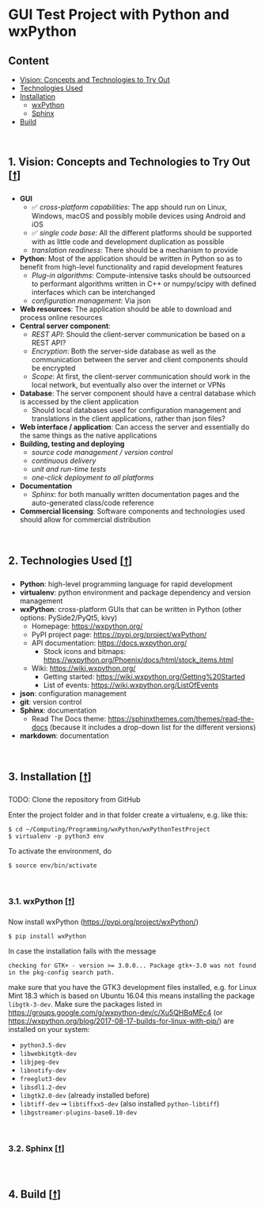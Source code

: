 # GUI Test Project with Python and wxPython

## Content

- [Vision: Concepts and Technologies to Try Out](#1-vision-concepts-and-technologies-to-try-out-[&#129045;])
- [Technologies Used](#2-technologies-used-[&#129045;])
- [Installation](#3-installation-[&#129045;])
  - [wxPython](#3.1-wxpython-[&#129045;])
  - [Sphinx](#3.2-sphinx-[&#129045;])
- [Build](#4-build-[&#129045;])


<br/>

## 1. Vision: Concepts and Technologies to Try Out [[&#129045;](#gui-test-project-with-python-and-wxpython)]

- **GUI**
  - &#9989; *cross-platform capabilities*: The app should run on Linux, Windows, macOS and possibly mobile devices using Android and iOS
  - &#9989; *single code base*: All the different platforms should be supported with as little code and development duplication as possible
  - *translation readiness*: There should be a mechanism to provide 
- **Python**: Most of the application should be written in Python so as to benefit from high-level functionality and rapid development features
  - *Plug-in algorithms*: Compute-intensive tasks should be outsourced to performant algorithms written in C++ or numpy/scipy with defined interfaces which can be interchanged
  - *configuration management*: Via json
- **Web resources**: The application should be able to download and process online resources
- **Central server component**:
  - *REST API*: Should the client-server communication be based on a REST API?
  - *Encryption*: Both the server-side database as well as the communication between the server and client components should be encrypted
  - *Scope*: At first, the client-server communication should work in the local network, but eventually also over the internet or VPNs
- **Database**: The server component should have a central database which is accessed by the client application
  - Should local databases used for configuration management and translations in the client applications, rather than json files?
- **Web interface / application**: Can access the server and essentially do the same things as the native applications
- **Building, testing and deploying**
  - *source code management / version control*
  - *continuous delivery*
  - *unit and run-time tests*
  - *one-click deployment to all platforms*
- **Documentation**
  - *Sphinx*: for both manually written documentation pages and the auto-generated class/code reference
- **Commercial licensing**: Software components and technologies used should allow for commercial distribution


<br/>

## 2. Technologies Used [[&#129045;](#gui-test-project-with-python-and-wxpython)]

- **Python**: high-level programming language for rapid development
- **virtualenv**: python environment and package dependency and version management
- **wxPython**: cross-platform GUIs that can be written in Python (other options: PySide2/PyQt5, kivy)
  - Homepage: https://wxpython.org/
  - PyPI project page: https://pypi.org/project/wxPython/
  - API documentation: https://docs.wxpython.org/
    - Stock icons and bitmaps: https://wxpython.org/Phoenix/docs/html/stock_items.html
  - Wiki: https://wiki.wxpython.org/
    - Getting started: https://wiki.wxpython.org/Getting%20Started
    - List of events: https://wiki.wxpython.org/ListOfEvents
- **json**: configuration management
- **git**: version control
- **Sphinx**: documentation
  - Read The Docs theme: https://sphinxthemes.com/themes/read-the-docs (because it includes a drop-down list for the different versions)
- **markdown**: documentation


<br/>

## 3. Installation [[&#129045;](#gui-test-project-with-python-and-wxpython)]

TODO: Clone the repository from GitHub


Enter the project folder and in that folder create a virtualenv, e.g. like this:

    $ cd ~/Computing/Programming/wxPython/wxPythonTestProject
    $ virtualenv -p python3 env

To activate the environment, do

    $ source env/bin/activate


<br/>

### 3.1. wxPython [[&#129045;](#gui-test-project-with-python-and-wxpython)]

Now install wxPython (https://pypi.org/project/wxPython/)

    $ pip install wxPython

In case the installation fails with the message

    checking for GTK+ - version >= 3.0.0... Package gtk+-3.0 was not found in the pkg-config search path.

make sure that you have the GTK3 development files installed, e.g. for Linux Mint 18.3 which is based on Ubuntu 16.04 this means installing the package `libgtk-3-dev`. Make sure the packages listed in https://groups.google.com/g/wxpython-dev/c/Xu5QHBqMEc4 (or https://wxpython.org/blog/2017-08-17-builds-for-linux-with-pip/) are installed on your system:

- `python3.5-dev`
- `libwebkitgtk-dev`
- `libjpeg-dev`
- `libnotify-dev`
- `freeglut3-dev`
- `libsdl1.2-dev`
- `libgtk2.0-dev` (already installed before)
- `libtiff-dev` &#10142; `libtiffxx5-dev` (also installed `python-libtiff`)
- `libgstreamer-plugins-base0.10-dev`


<br/>

### 3.2. Sphinx [[&#129045;](#gui-test-project-with-python-and-wxpython)]


<br/>

## 4. Build [[&#129045;](#gui-test-project-with-python-and-wxpython)]
